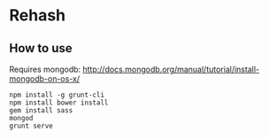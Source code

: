 
# Rehash

## How to use

Requires mongodb: http://docs.mongodb.org/manual/tutorial/install-mongodb-on-os-x/

```
npm install -g grunt-cli
npm install bower install
gem install sass
mongod
grunt serve
```
